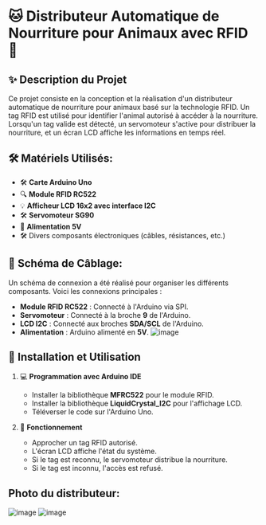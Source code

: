 # 🐱 Distributeur Automatique de Nourriture pour Animaux avec RFID 🐾

## ✨ Description du Projet
Ce projet consiste en la conception et la réalisation d'un distributeur automatique de nourriture pour animaux basé sur la technologie RFID. Un tag RFID est utilisé pour identifier l'animal autorisé à accéder à la nourriture. Lorsqu'un tag valide est détecté, un servomoteur s'active pour distribuer la nourriture, et un écran LCD affiche les informations en temps réel.

## 🛠 Matériels Utilisés:
- 🛠️ **Carte Arduino Uno**
- 🔍 **Module RFID RC522**
- 💡 **Afficheur LCD 16x2 avec interface I2C**
- 🛠️ **Servomoteur SG90**
- 💪 **Alimentation 5V**
- 🛠️ Divers composants électroniques (câbles, résistances, etc.)

## 🎨 Schéma de Câblage:
Un schéma de connexion a été réalisé pour organiser les différents composants. Voici les connexions principales :
- **Module RFID RC522** : Connecté à l'Arduino via SPI.
- **Servomoteur** : Connecté à la broche **9** de l'Arduino.
- **LCD I2C** : Connecté aux broches **SDA/SCL** de l'Arduino.
- **Alimentation** : Arduino alimenté en **5V**.
  ![image](https://github.com/user-attachments/assets/c70628ac-6950-47de-81e2-d63bc639934b)


## 🔧 Installation et Utilisation
1. 💻 **Programmation avec Arduino IDE**
   - Installer la bibliothèque **MFRC522** pour le module RFID.
   - Installer la bibliothèque **LiquidCrystal_I2C** pour l'affichage LCD.
   - Téléverser le code sur l'Arduino Uno.

2. 👾 **Fonctionnement**
   - Approcher un tag RFID autorisé.
   - L'écran LCD affiche l'état du système.
   - Si le tag est reconnu, le servomoteur distribue la nourriture.
   - Si le tag est inconnu, l'accès est refusé.

##  Photo du distributeur:
![image](https://github.com/user-attachments/assets/2401874f-2242-465a-ab79-0d3596cc427a)
![image](https://github.com/user-attachments/assets/abd24df4-b433-498e-9501-0384079c08fa)



